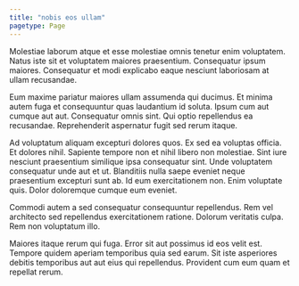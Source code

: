 ```yaml
---
title: "nobis eos ullam"
pagetype: Page
---
```

Molestiae laborum atque et esse molestiae omnis tenetur enim voluptatem. Natus iste sit et voluptatem maiores praesentium. Consequatur ipsum maiores. Consequatur et modi explicabo eaque nesciunt laboriosam at ullam recusandae.

Eum maxime pariatur maiores ullam assumenda qui ducimus. Et minima autem fuga et consequuntur quas laudantium id soluta. Ipsum cum aut cumque aut aut. Consequatur omnis sint. Qui optio repellendus ea recusandae. Reprehenderit aspernatur fugit sed rerum itaque.

Ad voluptatum aliquam excepturi dolores quos. Ex sed ea voluptas officia. Et dolores nihil. Sapiente tempore non et nihil libero non molestiae. Sint iure nesciunt praesentium similique ipsa consequatur sint.
Unde voluptatem consequatur unde aut et ut. Blanditiis nulla saepe eveniet neque praesentium excepturi sunt ab. Id eum exercitationem non. Enim voluptate quis. Dolor doloremque cumque eum eveniet.

Commodi autem a sed consequatur consequuntur repellendus. Rem vel architecto sed repellendus exercitationem ratione. Dolorum veritatis culpa. Rem non voluptatum illo.

Maiores itaque rerum qui fuga. Error sit aut possimus id eos velit est. Tempore quidem aperiam temporibus quia sed earum. Sit iste asperiores debitis temporibus aut aut eius qui repellendus. Provident cum eum quam et repellat rerum.
